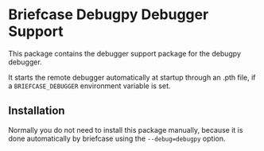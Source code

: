 # Briefcase Debugpy Debugger Support
This package contains the debugger support package for the debugpy debugger.

It starts the remote debugger automatically at startup through an .pth file, if a `BRIEFCASE_DEBUGGER` environment variable is set.

## Installation
Normally you do not need to install this package manually, because it is done automatically by briefcase using the `--debug=debugpy` option.
